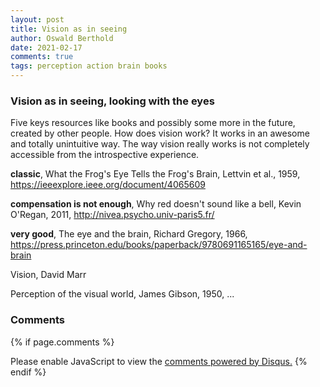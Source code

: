 ```yaml
---
layout: post
title: Vision as in seeing
author: Oswald Berthold
date: 2021-02-17
comments: true
tags: perception action brain books
---
```


### Vision as in seeing, looking with the eyes

Five keys resources like books and possibly some more in the future,
created by other people. How does vision work? It works in an awesome
and totally unintuitive way. The way vision really works is not
completely accessible from the introspective experience.

**classic**, What the Frog's Eye Tells the Frog's Brain, Lettvin et al., 1959, <https://ieeexplore.ieee.org/document/4065609>

**compensation is not enough**, Why red doesn't sound like a bell, Kevin O'Regan, 2011, <http://nivea.psycho.univ-paris5.fr/>

**very good**, The eye and the brain, Richard Gregory, 1966, <https://press.princeton.edu/books/paperback/9780691165165/eye-and-brain>

Vision, David Marr

Perception of the visual world, James Gibson, 1950, ...

### Comments

{% if page.comments %}
<div id="disqus_thread"></div>
<script>

/**
*  RECOMMENDED CONFIGURATION VARIABLES: EDIT AND UNCOMMENT THE SECTION BELOW TO INSERT DYNAMIC VALUES FROM YOUR PLATFORM OR CMS.
*  LEARN WHY DEFINING THESE VARIABLES IS IMPORTANT: https://disqus.com/admin/universalcode/#configuration-variables*/
/*
var disqus_config = function () {
this.page.url = PAGE_URL;  // Replace PAGE_URL with your page's canonical URL variable
this.page.identifier = PAGE_IDENTIFIER; // Replace PAGE_IDENTIFIER with your page's unique identifier variable
};
*/
(function() { // DON'T EDIT BELOW THIS LINE
var d = document, s = d.createElement('script');
s.src = '//x75.disqus.com/embed.js';
s.setAttribute('data-timestamp', +new Date());
(d.head || d.body).appendChild(s);
})();
</script>
<noscript>Please enable JavaScript to view the <a href="https://disqus.com/?ref_noscript">comments powered by Disqus.</a></noscript>
{% endif %}

